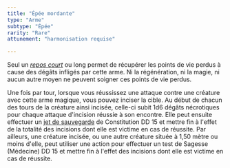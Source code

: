 ```yaml
---
title: "Épée mordante"
type: "Arme"
subtype: "Épée"
rarity: "Rare"
attunement: "harmonisation requise"

---
```

Seul un [_repos court_](/gerer-la-sante-du-personnage/#repos-court) ou long permet de récupérer les points de vie perdus à cause des dégâts infligés par cette arme. Ni la régénération, ni la magie, ni aucun autre moyen ne peuvent soigner ces points de vie perdus.

Une fois par tour, lorsque vous réussissez une attaque contre une créature avec cette arme magique, vous pouvez inciser la cible. Au début de chacun des tours de la créature ainsi incisée, celle-ci subit 1d6 dégâts nécrotiques pour chaque attaque d'incision réussie à son encontre. Elle peut ensuite effectuer un [jet de sauvegarde](/utiliser-les-caracteristiques/#jets-de-sauvegarde) de Constitution DD 15 et mettre fin à l'effet de la totalité des incisions dont elle est victime en cas de réussite. Par ailleurs, une créature incisée, ou une autre créature située à 1,50 mètre ou moins d'elle, peut utiliser une action pour effectuer un test de Sagesse (Médecine) DD 15 et mettre fin à l'effet des incisions dont elle est victime en cas de réussite.
